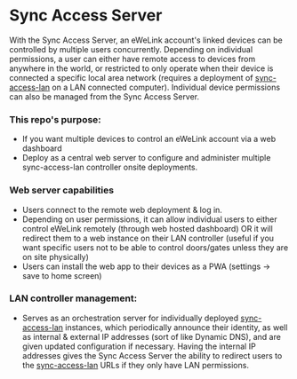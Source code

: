 # Sync Access Server

With the Sync Access Server, an eWeLink account's linked devices can be controlled by multiple users concurrently. Depending on individual permissions, a user can either have remote access to devices from anywhere in the world, or restricted to only operate when their device is connected a specific local area network (requires a deployment of [sync-access-lan](https://github.com/jasonsync/sync-access-lan) on a LAN connected computer). Individual device permissions can also be managed from the Sync Access Server.

### This repo's purpose: 

* If you want multiple devices to control an eWeLink account via a web dashboard
* Deploy as a central web server to configure and administer multiple sync-access-lan controller onsite deployments.

### Web server capabilities

* Users connect to the remote web deployment & log in.
* Depending on user permissions, it can allow individual users to either control eWeLink remotely (through web hosted dashboard) OR it will redirect them to a web instance on their LAN controller (useful if you want specific users not to be able to control doors/gates unless they are on site physically)
* Users can install the web app to their devices as a PWA (settings -> save to home screen)

### LAN controller management:
* Serves as an orchestration server for individually deployed [sync-access-lan](https://github.com/jasonsync/sync-access-lan) instances, which periodically announce their identity, as well as internal & external IP addresses (sort of like Dynamic DNS), and are given updated configuration if necessary. Having the internal IP addresses gives the  Sync Access Server the ability to redirect users to the [sync-access-lan](https://github.com/jasonsync/sync-access-lan) URLs if they only have LAN permissions.
